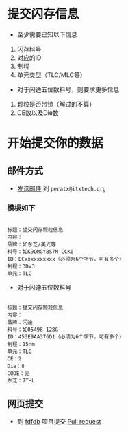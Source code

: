 # 提交闪存信息

* 至少需要已知以下信息

1. 闪存料号
1. 对应的ID
1. 制程
1. 单元类型（TLC/MLC等）

* 对于闪迪五位数料号，则要求更多信息

1. 颗粒是否带锁（解过的不算）
1. CE数以及Die数

# 开始提交你的数据

## 邮件方式

* [发送邮件](mailto:peratx@itxtech.org) 到 `peratx@itxtech.org`

### 模板如下

```text

标题：提交闪存颗粒信息
内容：
品牌：如东芝/美光等
料号：如K9OMGY8S7M-CCK0
ID：ECxxxxxxxxxx（必须为6个字节，可有多个）
制程：3DV3
单元：TLC

```
* 对于闪迪五位数料号

```text

标题：提交闪存颗粒信息
内容：
品牌：闪迪
料号：如05498-128G
ID：453E9AA376D1（必须为6个字节，可有多个）
制程：15nm
单元：TLC
CE：2
Die：8
CODE：无
东芝：7THL

```

## 网页提交

* 到 [fdfdb](https://github.com/iTXTech/fdfdb) 项目提交 [Pull request](https://github.com/iTXTech/fdfdb/pulls)
